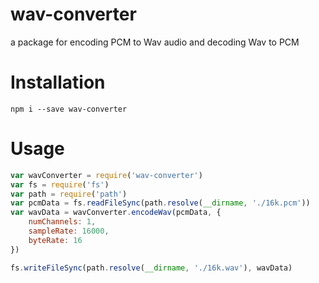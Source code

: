 # wav-converter

a package for encoding PCM to Wav audio and decoding Wav to PCM

# Installation

```
npm i --save wav-converter
```

# Usage

```js
var wavConverter = require('wav-converter')
var fs = require('fs')
var path = require('path')
var pcmData = fs.readFileSync(path.resolve(__dirname, './16k.pcm'))
var wavData = wavConverter.encodeWav(pcmData, {
    numChannels: 1,
    sampleRate: 16000,
    byteRate: 16
})

fs.writeFileSync(path.resolve(__dirname, './16k.wav'), wavData)

```